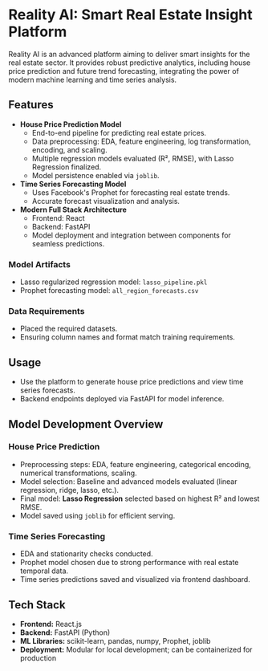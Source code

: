 # Reality AI: Smart Real Estate Insight Platform

Reality AI is an advanced platform aiming to deliver smart insights for the real estate sector. It provides robust predictive analytics, including house price prediction and future trend forecasting, integrating the power of modern machine learning and time series analysis.

## Features

- **House Price Prediction Model**
  - End-to-end pipeline for predicting real estate prices.
  - Data preprocessing: EDA, feature engineering, log transformation, encoding, and scaling.
  - Multiple regression models evaluated (R², RMSE), with Lasso Regression finalized.
  - Model persistence enabled via `joblib`.
- **Time Series Forecasting Model**
  - Uses Facebook's Prophet for forecasting real estate trends.
  - Accurate forecast visualization and analysis.
- **Modern Full Stack Architecture**
  - Frontend: React
  - Backend: FastAPI
  - Model deployment and integration between components for seamless predictions.


### Model Artifacts

- Lasso regularized regression model: `lasso_pipeline.pkl`
- Prophet forecasting model: `all_region_forecasts.csv`

### Data Requirements

- Placed the required datasets.
- Ensuring column names and format match training requirements.

## Usage

- Use the platform to generate house price predictions and view time series forecasts.
- Backend endpoints deployed via FastAPI for model inference.

## Model Development Overview

### House Price Prediction

- Preprocessing steps: EDA, feature engineering, categorical encoding, numerical transformations, scaling.
- Model selection: Baseline and advanced models evaluated (linear regression, ridge, lasso, etc.).
- Final model: **Lasso Regression** selected based on highest R² and lowest RMSE.
- Model saved using `joblib` for efficient serving.

### Time Series Forecasting

- EDA and stationarity checks conducted.
- Prophet model chosen due to strong performance with real estate temporal data.
- Time series predictions saved and visualized via frontend dashboard.

## Tech Stack

- **Frontend:** React.js
- **Backend:** FastAPI (Python)
- **ML Libraries:** scikit-learn, pandas, numpy, Prophet, joblib
- **Deployment:** Modular for local development; can be containerized for production
